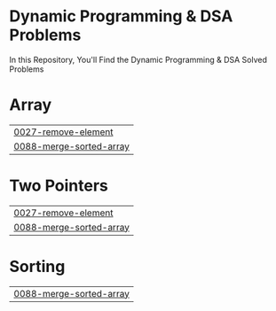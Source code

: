 # Dynamic Programming & DSA Problems
In this Repository, You'll Find the Dynamic Programming & DSA Solved Problems


# Array
|  |
| ------- |
| [0027-remove-element](https://github.com/sameer6699/DP_Problems/tree/master/0027-remove-element) |
| [0088-merge-sorted-array](https://github.com/sameer6699/DP_Problems/tree/master/0088-merge-sorted-array) |
# Two Pointers
|  |
| ------- |
| [0027-remove-element](https://github.com/sameer6699/DP_Problems/tree/master/0027-remove-element) |
| [0088-merge-sorted-array](https://github.com/sameer6699/DP_Problems/tree/master/0088-merge-sorted-array) |
# Sorting
|  |
| ------- |
| [0088-merge-sorted-array](https://github.com/sameer6699/DP_Problems/tree/master/0088-merge-sorted-array) |